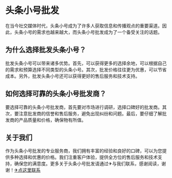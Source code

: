 # 头条小号批发

在当今社交媒体时代，头条小号成为了许多人获取信息和传播观点的重要渠道。因此，头条小号的需求也越来越大，而头条小号批发成为了一个备受关注的话题。

## 为什么选择批发头条小号？

批发头条小号可以带来诸多优势。首先，可以获得更多的选择余地，可以根据自己的需求和预算选择不同类型的头条小号。其次，批发价格往往更为优惠，可以节省成本。另外，批发头条小号还可以获得更好的售后服务和技术支持。

## 如何选择可靠的头条小号批发商？

要选择可靠的头条小号批发商，首先要对市场进行调研，选择口碑好的批发商。其次，要注意批发商的信誉和售后服务，避免出现纠纷和问题。最后，要仔细了解批发商的产品质量和价格，确保物有所值。

## 关于我们

作为头条小号批发的专业服务商，我们拥有丰富的经验和良好的口碑，可以为您提供多种选择和优惠的价格。我们注重客户体验，提供全方位的售后服务和技术支持，确保您的满意度。更多关于头条小号批发请通过✈与我们联系，感谢阅读，谢谢！[✈点这里联系](https://w.k02.cc)
